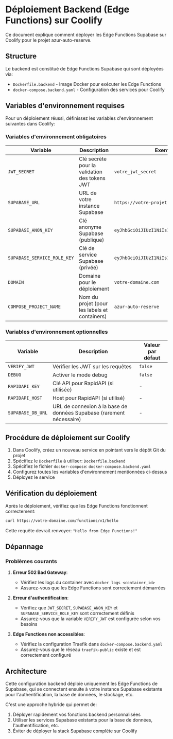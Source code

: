 # Déploiement Backend (Edge Functions) sur Coolify

Ce document explique comment déployer les Edge Functions Supabase sur Coolify pour le projet azur-auto-reserve.

## Structure

Le backend est constitué de Edge Functions Supabase qui sont déployées via:
- `Dockerfile.backend` - Image Docker pour exécuter les Edge Functions
- `docker-compose.backend.yaml` - Configuration des services pour Coolify

## Variables d'environnement requises

Pour un déploiement réussi, définissez les variables d'environnement suivantes dans Coolify:

### Variables d'environnement obligatoires
| Variable | Description | Exemple |
|----------|-------------|---------|
| `JWT_SECRET` | Clé secrète pour la validation des tokens JWT | `votre_jwt_secret` |
| `SUPABASE_URL` | URL de votre instance Supabase | `https://votre-projet.supabase.co` |
| `SUPABASE_ANON_KEY` | Clé anonyme Supabase (publique) | `eyJhbGciOiJIUzI1NiIsInR5cCI6IkpXVCJ9...` |
| `SUPABASE_SERVICE_ROLE_KEY` | Clé de service Supabase (privée) | `eyJhbGciOiJIUzI1NiIsInR5cCI6IkpXVCJ9...` |
| `DOMAIN` | Domaine pour le déploiement | `votre-domaine.com` |
| `COMPOSE_PROJECT_NAME` | Nom du projet (pour les labels et containers) | `azur-auto-reserve` |

### Variables d'environnement optionnelles
| Variable | Description | Valeur par défaut |
|----------|-------------|------------------|
| `VERIFY_JWT` | Vérifier les JWT sur les requêtes | `false` |
| `DEBUG` | Activer le mode debug | `false` |
| `RAPIDAPI_KEY` | Clé API pour RapidAPI (si utilisée) | - |
| `RAPIDAPI_HOST` | Host pour RapidAPI (si utilisé) | - |
| `SUPABASE_DB_URL` | URL de connexion à la base de données Supabase (rarement nécessaire) | - |

## Procédure de déploiement sur Coolify

1. Dans Coolify, créez un nouveau service en pointant vers le dépôt Git du projet
2. Spécifiez le `Dockerfile` à utiliser: `Dockerfile.backend`
3. Spécifiez le fichier `docker-compose`: `docker-compose.backend.yaml`
4. Configurez toutes les variables d'environnement mentionnées ci-dessus
5. Déployez le service

## Vérification du déploiement

Après le déploiement, vérifiez que les Edge Functions fonctionnent correctement:

```bash
curl https://votre-domaine.com/functions/v1/hello
```

Cette requête devrait renvoyer: `"Hello from Edge Functions!"`

## Dépannage

### Problèmes courants

1. **Erreur 502 Bad Gateway**:
   - Vérifiez les logs du container avec `docker logs <container_id>`
   - Assurez-vous que les Edge Functions sont correctement démarrées

2. **Erreur d'authentification**:
   - Vérifiez que `JWT_SECRET`, `SUPABASE_ANON_KEY` et `SUPABASE_SERVICE_ROLE_KEY` sont correctement définis
   - Assurez-vous que la variable `VERIFY_JWT` est configurée selon vos besoins

3. **Edge Functions non accessibles**:
   - Vérifiez la configuration Traefik dans `docker-compose.backend.yaml`
   - Assurez-vous que le réseau `traefik-public` existe et est correctement configuré

## Architecture

Cette configuration backend déploie uniquement les Edge Functions de Supabase, qui se connectent ensuite à votre instance Supabase existante pour l'authentification, la base de données, le stockage, etc.

C'est une approche hybride qui permet de:
1. Déployer rapidement vos fonctions backend personnalisées
2. Utiliser les services Supabase existants pour la base de données, l'authentification, etc.
3. Éviter de déployer la stack Supabase complète sur Coolify
